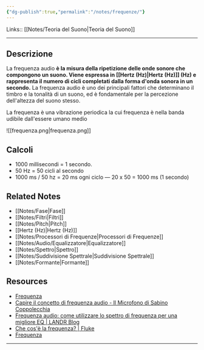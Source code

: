 ```yaml
---
{"dg-publish":true,"permalink":"/notes/frequenze/"}
---
```


Links:: [[Notes/Teoria del Suono\|Teoria del Suono]]

---
## Descrizione

La frequenza audio **è la misura della ripetizione delle onde sonore che compongono un suono. Viene espressa in [[Hertz (Hz)\|Hertz (Hz)]] (Hz) e rappresenta il numero di cicli completati dalla forma d'onda sonora in un secondo.** La frequenza audio è uno dei principali fattori che determinano il timbro e la tonalità di un suono, ed è fondamentale per la percezione dell'altezza del suono stesso.

La frequenza è una vibrazione periodica la cui frequenza è nella banda udibile dall'essere umano medio

![[frequenza.png\|frequenza.png]]

## Calcoli

- 1000 millisecondi = 1 secondo.
- 50 Hz = 50 cicli al secondo
- 1000 ms / 50 hz = 20 ms ogni ciclo — 20 x 50 = 1000 ms (1 secondo)

## Related Notes

- [[Notes/Fase\|Fase]]
- [[Notes/Filtri\|Filtri]]
- [[Notes/Pitch\|Pitch]]
- [[Hertz (Hz)\|Hertz (Hz)]]
- [[Notes/Processori di Frequenze\|Processori di Frequenze]]
- [[Notes/Audio/Equalizzatore\|Equalizzatore]]
- [[Notes/Spettro\|Spettro]]
- [[Notes/Suddivisione Spettrale\|Suddivisione Spettrale]]
- [[Notes/Formante\|Formante]]


## Resources

- [Frequenza](https://www.youmath.it/lezioni/fisica/cinematica/3244-frequenza.html)
- [Capire il concetto di frequenza audio - Il Microfono di Sabino Coppolecchia](https://www.ilmicrofono.it/blog/frequenze-hertz-b74.html)
- [Frequenza audio: come utilizzare lo spettro di frequenza per una migliore EQ | LANDR Blog](https://blog.landr.com/it/frequenza-audio-come-utilizzare-lo-spettro-di-frequenza-per-una-migliore-equalizzazione/)
- [Che cos'è la frequenza? | Fluke](https://www.fluke.com/it-it/informazioni/blog/tester/che-cose-la-frequenza)
- [Frequenza](https://www.youmath.it/lezioni/fisica/cinematica/3244-frequenza.html)



---
